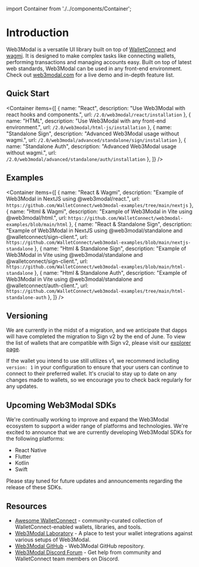 import Container from './../components/Container';

# Introduction

Web3Modal is a versatile UI library built on top of [WalletConnect](https://walletconnect.com) and [wagmi](https://wagmi.sh). It is designed to make complex tasks like connecting wallets, performing transactions and managing accounts easy. Built on top of latest web standards, Web3Modal can be used in any front-end environment. Check out [web3modal.com](https://web3modal.com) for a live demo and in-depth feature list.

## Quick Start

<Container
items={[
{
name: "React",
description: "Use Web3Modal with react hooks and components.",
url: `/2.0/web3modal/react/installation`
},
{
name: "HTML",
description: "Use Web3Modal with any front-end environment.",
url: `/2.0/web3modal/html-js/installation`
},
{
name: "Standalone Sign",
description: "Advanced Web3Modal usage without wagmi.",
url: `/2.0/web3modal/advanced/standalone/sign/installation`
},
{
name: "Standalone Auth",
description: "Advanced Web3Modal usage without wagmi.",
url: `/2.0/web3modal/advanced/standalone/auth/installation`
},
]}
/>

## Examples

<Container
items={[
{
name: "React & Wagmi",
description: "Example of Web3Modal in NextJS using @web3modal/react.",
url: `https://github.com/WalletConnect/web3modal-examples/tree/main/nextjs`
},
{
name: "Html & Wagmi",
description: "Example of Web3Modal in Vite using @web3modal/html.",
url: `https://github.com/WalletConnect/web3modal-examples/blob/main/html`
},
{
name: "React & Standalone Sign",
description: "Example of Web3Modal in NextJS using @web3modal/standalone and @walletconnect/sign-client.",
url: `https://github.com/WalletConnect/web3modal-examples/blob/main/nextjs-standalone`
},
{
name: "Html & Standalone Sign",
description: "Example of Web3Modal in Vite using @web3modal/standalone and @walletconnect/sign-client.",
url: `https://github.com/WalletConnect/web3modal-examples/blob/main/html-standalone`
},
{
name: "Html & Standalone Auth",
description: "Example of Web3Modal in Vite using @web3modal/standalone and @walletconnect/auth-client.",
url: `https://github.com/WalletConnect/web3modal-examples/tree/main/html-standalone-auth`
},
]}
/>

## Versioning

We are currently in the midst of a migration, and we anticipate that dapps will have completed the migration to Sign v2 by the end of June. To view the list of wallets that are compatible with Sign v2, please visit our [explorer page](https://explorer.walletconnect.com/?type=wallet&version=2).

If the wallet you intend to use still utilizes v1, we recommend including `version: 1` in your configuration to ensure that your users can continue to connect to their preferred wallet. It's crucial to stay up to date on any changes made to wallets, so we encourage you to check back regularly for any updates.

## Upcoming Web3Modal SDKs

We're continually working to improve and expand the Web3Modal ecosystem to support a wider range of platforms and technologies. We're excited to announce that we are currently developing Web3Modal SDKs for the following platforms:

- React Native
- Flutter
- Kotlin
- Swift

Please stay tuned for future updates and announcements regarding the release of these SDKs.

## Resources

- [Awesome WalletConnect](https://github.com/WalletConnect/awesome-walletconnect) - community-curated collection of WalletConnect-enabled wallets, libraries, and tools.
- [Web3Modal Laboratory](https://lab.web3modal.com) - A place to test your wallet integrations against various setups of Web3Modal.
- [Web3Modal GitHub](https://github.com/WalletConnect/web3modal) - Web3Modal GitHub repository.
- [Web3Modal Discord Forum](https://discord.com/channels/492410046307631105/1040016448157925467) - Get help from community and WalletConnect team members on Discord.
